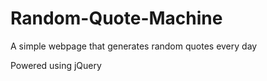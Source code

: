 # Random-Quote-Machine
A simple webpage that generates random quotes every day

Powered using jQuery
